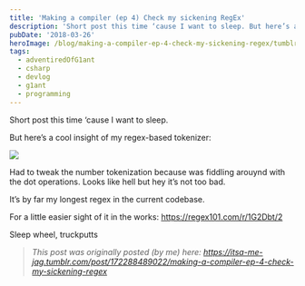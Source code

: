 ```yaml
---
title: 'Making a compiler (ep 4) Check my sickening RegEx'
description: 'Short post this time ‘cause I want to sleep. But here’s a cool insight of my regex-based tokenizer'
pubDate: '2018-03-26'
heroImage: /blog/making-a-compiler-ep-4-check-my-sickening-regex/tumblritsa-me-jag17228848902201.png
tags:
  - adventiredOfG1ant
  - csharp
  - devlog
  - g1ant
  - programming
---
```


Short post this time ‘cause I want to sleep.

But here’s a cool insight of my regex-based tokenizer:

![](/blog/making-a-compiler-ep-4-check-my-sickening-regex/tumblritsa-me-jag17228848902201.png)

Had to tweak the number tokenization because was fiddling arouynd with the dot operations. Looks like hell but hey it’s not too bad.

It’s by far my longest regex in the current codebase.

For a little easier sight of it in the works: <https://regex101.com/r/1G2Dbt/2>

Sleep wheel, truckputts

> _This post was originally posted (by me) here: <https://itsa-me-jag.tumblr.com/post/172288489022/making-a-compiler-ep-4-check-my-sickening-regex>_
